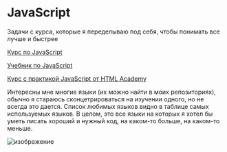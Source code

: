 # JavaScript
Задачи с курса, которые я переделываю под себя, чтобы понимать все лучше и быстрее

[Курс по JavaScript](https://stepik.org/course/13929)

[Учебник по JavaScript](https://learn.javascript.ru)

[Курс с практикой JavaScript от HTML Academy](https://htmlacademy.ru/courses/343)

Интересны мне многие языки (их можно найти в моих репозиториях), обычно я стараюсь сконцетрироваться на изучении одного, но не всегда это дается. 
Список любимых языков видно в таблице самых используемых языков. В целом, это все языки на которых я хотел бы уметь писать хороший и нужный код, на каком-то больше, на каком-то меньше.

![изображение](https://user-images.githubusercontent.com/88831850/137014123-f308afc1-a784-410d-99ae-78ccdbf9e00b.png)
